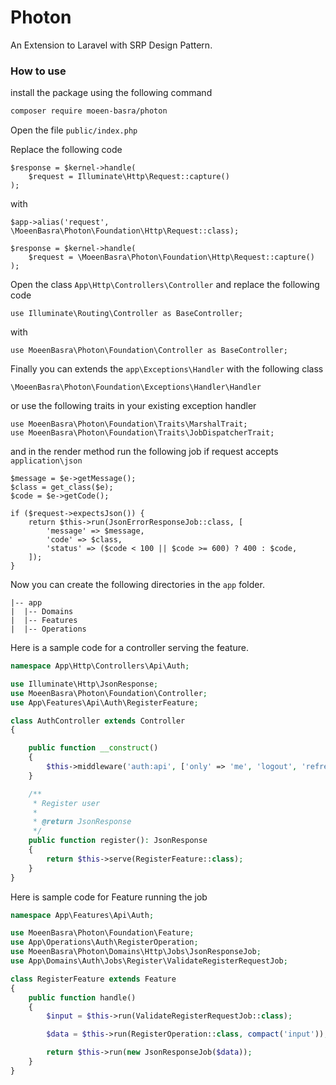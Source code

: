 # Photon
 
An Extension to Laravel with SRP Design Pattern.

### How to use

install the package using the following command

```bash
composer require moeen-basra/photon
```

Open the file `public/index.php`

Replace the following code

```
$response = $kernel->handle(
    $request = Illuminate\Http\Request::capture()
);
```
with

```
$app->alias('request', \MoeenBasra\Photon\Foundation\Http\Request::class);

$response = $kernel->handle(
    $request = \MoeenBasra\Photon\Foundation\Http\Request::capture()
);
```

Open the class `App\Http\Controllers\Controller` and replace the following code

`use Illuminate\Routing\Controller as BaseController;`

with

`use MoeenBasra\Photon\Foundation\Controller as BaseController;`

Finally you can extends the `app\Exceptions\Handler` with the following class

```\MoeenBasra\Photon\Foundation\Exceptions\Handler\Handler```

or use the following traits in your existing exception handler

```
use MoeenBasra\Photon\Foundation\Traits\MarshalTrait;
use MoeenBasra\Photon\Foundation\Traits\JobDispatcherTrait;
```

and in the render method run the following job if request accepts `application\json`

```
$message = $e->getMessage();
$class = get_class($e);
$code = $e->getCode();

if ($request->expectsJson()) {
    return $this->run(JsonErrorResponseJob::class, [
        'message' => $message,
        'code' => $class,
        'status' => ($code < 100 || $code >= 600) ? 400 : $code,
    ]);
}
```

Now you can create the following directories in the `app` folder.

```
|-- app
|  |-- Domains
|  |-- Features
|  |-- Operations
```

Here is a sample code for a controller serving the feature.

```php
namespace App\Http\Controllers\Api\Auth;

use Illuminate\Http\JsonResponse;
use MoeenBasra\Photon\Foundation\Controller;
use App\Features\Api\Auth\RegisterFeature;

class AuthController extends Controller
{

    public function __construct()
    {
        $this->middleware('auth:api', ['only' => 'me', 'logout', 'refresh']);
    }

    /**
     * Register user
     *
     * @return JsonResponse
     */
    public function register(): JsonResponse
    {
        return $this->serve(RegisterFeature::class);
    }
}

```

Here is sample code for Feature running the job

```php
namespace App\Features\Api\Auth;

use MoeenBasra\Photon\Foundation\Feature;
use App\Operations\Auth\RegisterOperation;
use MoeenBasra\Photon\Domains\Http\Jobs\JsonResponseJob;
use App\Domains\Auth\Jobs\Register\ValidateRegisterRequestJob;

class RegisterFeature extends Feature
{
    public function handle()
    {
        $input = $this->run(ValidateRegisterRequestJob::class);

        $data = $this->run(RegisterOperation::class, compact('input'));

        return $this->run(new JsonResponseJob($data));
    }
}

```

